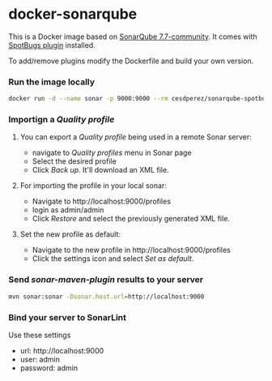 # docker-sonarqube

This is a Docker image based on [SonarQube 7.7-community](https://hub.docker.com/_/sonarqube/). It comes with [SpotBugs plugin](https://github.com/spotbugs/sonar-findbugs) installed. 

To add/remove plugins modify the Dockerfile and build your own version.

### Run the image locally

```bash
docker run -d --name sonar -p 9000:9000 --rm cesdperez/sonarqube-spotbugs
```

### Importign a _Quality profile_

1. You can export a _Quality profile_ being used in a remote Sonar server:
    - navigate to _Quality profiles_ menu in Sonar page
    - Select the desired profile
    - Click _Back up_. It'll download an XML file.

2. For importing the profile in your local sonar:
    - Navigate to http://localhost:9000/profiles
    - login as admin/admin
    - Click _Restore_ and select the previously generated XML file.

3. Set the new profile as default:
    - Navigate to the new profile in http://localhost:9000/profiles
    - Click the settings icon and select _Set as default_.

### Send _sonar-maven-plugin_ results to your server

```bash
mvn sonar:sonar -Dsonar.host.url=http://localhost:9000
```

### Bind your server to SonarLint

Use these settings
- url: http://localhost:9000
- user: admin
- password: admin